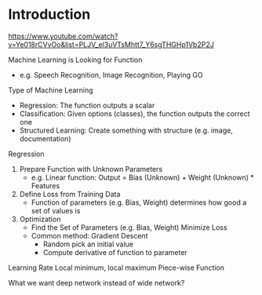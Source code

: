 # Introduction

https://www.youtube.com/watch?v=Ye018rCVvOo&list=PLJV_el3uVTsMhtt7_Y6sgTHGHp1Vb2P2J

Machine Learning is Looking for Function

- e.g. Speech Recognition, Image Recognition, Playing GO

Type of Machine Learning

- Regression: The function outputs a scalar
- Classification: Given options (classes), the function outputs the correct one
- Structured Learning: Create something with structure (e.g. image, documentation)

Regression

1. Prepare Function with Unknown Parameters
   - e.g. Linear function: Output = Bias (Unknown) + Weight (Unknown) * Features
2. Define Loss from Training Data
   - Function of parameters (e.g. Bias, Weight) determines how good a set of values is
3. Optimization
   - Find the Set of Parameters (e.g. Bias, Weight) Minimize Loss
   - Common method: Gradient Descent
     - Random pick an initial value
     - Compute derivative of function to parameter

Learning Rate
Local minimum, local maximum
Piece-wise Function

What we want deep network instead of wide network?
